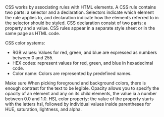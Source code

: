 CSS works by associating rules with HTML elements. A CSS rule contains two parts: a selector and a declaration.
Selectors indicate which element the rule applies to, and declaration indicate how the elements referred to in the selector should be styled. CSS declaration consist of two parts: a property and a value.
CSS rules appear in a separate style sheet or in the same page as HTML code.

CSS color systems:
* RGB values: Values for red, green, and blue are expressed as numbers between 0 and 255.
* HEX codes: represent values for red, green, and blue in hexadecimal code.
* Color name: Colors are represented by predefined names.

Make sure When picking foreground and background colors, there is enough contrast for the text to be legible. Opacity allows you to specify the opacity of an element and any on its child elements, the value ia a number between 0.0 and 1.0.
HSL color property: the value of the property starts with the letters hsl, followed by individual values inside parentheses for HUE, saturation, lightness, and alpha.
